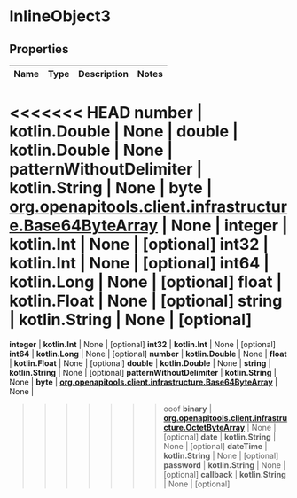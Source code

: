 
# InlineObject3

## Properties
Name | Type | Description | Notes
------------ | ------------- | ------------- | -------------
<<<<<<< HEAD
**number** | **kotlin.Double** | None | 
**double** | **kotlin.Double** | None | 
**patternWithoutDelimiter** | **kotlin.String** | None | 
**byte** | [**org.openapitools.client.infrastructure.Base64ByteArray**](org.openapitools.client.infrastructure.Base64ByteArray.md) | None | 
**integer** | **kotlin.Int** | None |  [optional]
**int32** | **kotlin.Int** | None |  [optional]
**int64** | **kotlin.Long** | None |  [optional]
**float** | **kotlin.Float** | None |  [optional]
**string** | **kotlin.String** | None |  [optional]
=======
**integer** | **kotlin.Int** | None |  [optional]
**int32** | **kotlin.Int** | None |  [optional]
**int64** | **kotlin.Long** | None |  [optional]
**number** | **kotlin.Double** | None | 
**float** | **kotlin.Float** | None |  [optional]
**double** | **kotlin.Double** | None | 
**string** | **kotlin.String** | None |  [optional]
**patternWithoutDelimiter** | **kotlin.String** | None | 
**byte** | [**org.openapitools.client.infrastructure.Base64ByteArray**](org.openapitools.client.infrastructure.Base64ByteArray.md) | None | 
>>>>>>> ooof
**binary** | [**org.openapitools.client.infrastructure.OctetByteArray**](org.openapitools.client.infrastructure.OctetByteArray.md) | None |  [optional]
**date** | **kotlin.String** | None |  [optional]
**dateTime** | **kotlin.String** | None |  [optional]
**password** | **kotlin.String** | None |  [optional]
**callback** | **kotlin.String** | None |  [optional]



